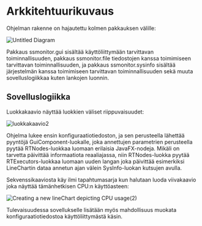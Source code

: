 # Arkkitehtuurikuvaus

Ohjelman rakenne on hajautettu kolmen pakkauksen välille: 

![Untitled Diagram](https://user-images.githubusercontent.com/56148285/101542604-ab3ca000-39ab-11eb-8c8d-5b03fcb9aa37.png)


Pakkaus ssmonitor.gui sisältää käyttöliittymään tarvittavan toiminnallisuuden, pakkaus ssmonitor.file tiedostojen kanssa toimimiseen tarvittavan toiminnallisuuden, ja pakkaus ssmonitor.sysinfo sisältää järjestelmän kanssa toimimiseen tarvittavan toiminnallisuuden sekä muuta sovelluslogiikkaa kuten lankojen luonnin.

## Sovelluslogiikka

Luokkakaavio näyttää luokkien väliset riippuvaisuudet:

![luokkakaavio2](https://user-images.githubusercontent.com/56148285/100922887-10dde780-34e7-11eb-927d-0522032cbcf6.png)


Ohjelma lukee ensin konfiguraatiotiedoston, ja sen perusteella lähettää pyyntöjä GuiComponent-luokalle, joka annettujen parametrien perusteella pyytää RTNodes-luokkaa luomaan erilaisia JavaFX-nodeja. Mikäli on tarvetta päivittää informaatiota reaaliajassa, niin RTNodes-luokka pyytää RTExecutors-luokkaa luomaan uuden langan joka päivittää esimerkiksi LineChartin dataa annetun ajan välein SysInfo-luokan kutsujen avulla.

Sekvenssikaaviosta käy ilmi tapahtumasarja kun halutaan luoda viivakaavio joka näyttää tämänhetkisen CPU:n käyttöasteen:

![Creating a new lineChart depicting CPU usage(2)](https://user-images.githubusercontent.com/56148285/101542165-0e7a0280-39ab-11eb-9005-b84fa31383a3.png)


Tulevaisuudessa sovellukselle lisätään myös mahdollisuus muokata konfiguraatiotiedostoa käyttöliittymästä käsin.
